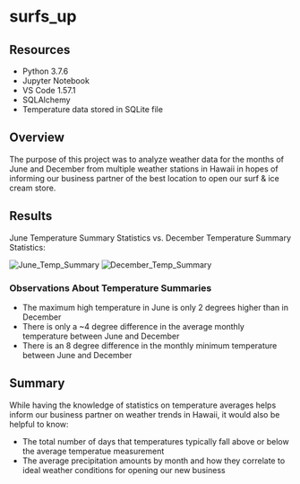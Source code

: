 # surfs_up

## Resources
- Python 3.7.6
- Jupyter Notebook
- VS Code 1.57.1
- SQLAlchemy
- Temperature data stored in SQLite file

## Overview
The purpose of this project was to analyze weather data for the months of June and December from multiple weather stations in Hawaii in hopes of informing our business partner of the best location to open our surf & ice cream store. 

## Results
June Temperature Summary Statistics vs. December Temperature Summary Statistics:

![June_Temp_Summary](https://user-images.githubusercontent.com/82347825/122853717-a94f8400-d2e0-11eb-91d2-ab6c75acd72e.png)
![December_Temp_Summary](https://user-images.githubusercontent.com/82347825/122853811-ca17d980-d2e0-11eb-8874-b06feefd1516.png)

### Observations About Temperature Summaries
- The maximum high temperature in June is only 2 degrees higher than in December
- There is only a ~4 degree difference in the average monthly temperature between June and December
- There is an 8 degree difference in the monthly minimum temperature between June and December

## Summary
While having the knowledge of statistics on temperature averages helps inform our business partner on weather trends in Hawaii, it would also be helpful to know:
- The total number of days that temperatures typically fall above or below the average temperatue measurement
- The average precipitation amounts by month and how they correlate to ideal weather conditions for opening our new business
